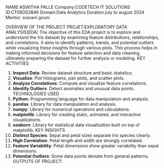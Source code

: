 NAME:ASWITHA PALLE
Company:CODETECH IT SOLUTIONS
ID:CT08DS3846
Domain:Data Analytics
Duration:july to august 2024
Mentor: sravani gouni

OVERVIEW OF THE PROJECT
PROJET:EXPLORATORY DATA ANALYSIS(EDA)
The objective of this EDA project is to explore and understand the Iris dataset by examining feature distributions, relationships, and correlations. It aims to identify patterns, trends, and potential outliers while visualizing these insights through various plots. This process helps in making informed decisions for feature selection and data cleaning, ultimately preparing the dataset for further analysis or modeling.
KEY ACTIVITIES
1. **Inspect Data**: Review dataset structure and basic statistics.
2. **Visualize**: Plot histograms, pair plots, and scatter plots.
3. **Analyze Correlations**: Compute and visualize feature correlations.
4. **Identify Outliers**: Detect anomalies and unusual data points.
TECHNOLOGIES USED
1. **Python**: Programming language for data manipulation and analysis.
2. **pandas**: Library for data manipulation and analysis.
3. **numpy**: Library for numerical operations and calculations.
4. **matplotlib**: Library for creating static, animated, and interactive visualizations.
5. **seaborn**: Library for statistical data visualization built on top of matplotlib.
KEY INSIGHTS
1. **Distinct Species**: Sepal and petal sizes separate Iris species clearly.
2. **High Correlation**: Petal length and width are strongly correlated.
3. **Feature Variability**: Petal dimensions show greater variability than sepal dimensions.
4. **Potential Outliers**: Some data points deviate from general patterns.
OUTPUTS OF PROJECT:

   
